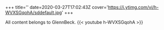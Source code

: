 +++
title=''
date=2020-03-27T17:02:43Z
cover='https://i.ytimg.com/vi/h-WVXSGqohA/sddefault.jpg'
+++

All content belongs to GlennBeck.
{{< youtube h-WVXSGqohA >}}
